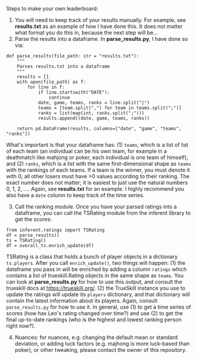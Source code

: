 Steps to make your own leaderboard:

1) You will need to keep track of your results manually. For example, see **results.txt** as an example of how I have done this. It does not matter what format you do this in, because the next step will be...
2) Parse the results into a dataframe. In **parse_results.py**, I have done so via:

```python3
def parse_results(file_path: str = "results.txt"):
    """
    Parses results.txt into a dataframe
    """
    results = []
    with open(file_path) as f:
        for line in f:
            if line.startswith("DATE"):
                continue
            date, game, teams, ranks = line.split("|")
            teams = [team.split(",") for team in teams.split(";")]
            ranks = list(map(int, ranks.split(";")))
            results.append((date, game, teams, ranks))

    return pd.DataFrame(results, columns=["date", "game", "teams", "ranks"])
```

What's important is that your dataframe has: (1) ```teams```, which is a list of list of each team (an individual can be his own team, for example in a deathmatch like mahjong or poker, each individual is one team of himself), and (2) ```ranks```, which is a list with the same first-dimensional shape as ```teams``` with the rankings of each teams. If a team is the winner, you must denote it with 0; all other losers must have >0 values according to their ranking. The exact number does not matter; it is easiest to just use the natural numbers 0, 1, 2, .... Again, see **results.txt** for an example. I highly recommend you also have a ```date``` column to keep track of the time series.

3) Call the ranking module. Once you have your parsed ratings into a dataframe, you can call the TSRating module from the inferent library to get the scores:

```python3
from inferent.ratings import TSRating
df = parse_results()
ts = TSRating()
df = overall_ts.enrich_update(df)
```

TSRating is a class that holds a bunch of player objects in a dictionary ```ts.players```. After you call ```enrich_update()```, two things will happen: (1) the dataframe you pass in will be enriched by adding a column ```ratings``` which contains a list of trueskill.Rating objects in the same shape as ```teams```. You can look at **parse_results.py** for how to use this output, and consult the trueskill docs at https://trueskill.org/. (2) the TrueSkill instance you use to update the ratings will update its ```players``` dictionary, and that dictionary will contain the latest information about its players. Again, consult ```parse_results.py``` for how to use it. In general, use (1) to get a time series of scores (how has Leo's rating changed over time?) and use (2) to get the final up-to-date rankings (who is the highest and lowest ranking person right now?).

4) Nuances: for nuances, e.g. changing the default mean or standard deviation, or adding luck factors (e.g. majhong is more luck-based than poker), or other tweaking, please contact the owner of this repository.
